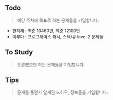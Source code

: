 ## Todo
> 해당 주차에 목표로 하는 문제들을 기입합니다.
- 한지혜 : 백준 13460번, 백준 12100번
- 이루다 : 프로그래머스 해시, 스택/큐 level 2 문제들

## To Study
> 토론했으면 하는 문제들을 기입합니다.

## Tips
> 문제를 풀면서 알게된 노하우, 정보들을 기입합니다.
